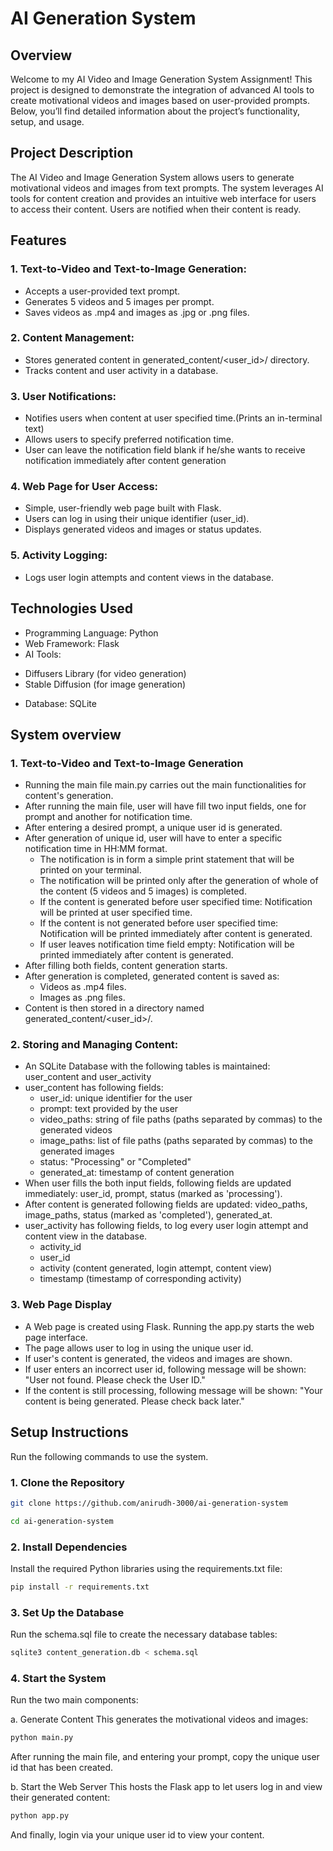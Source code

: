 # AI Generation System

## Overview
Welcome to my AI Video and Image Generation System Assignment! This project is designed to demonstrate the integration of advanced AI tools to create motivational videos and images based on user-provided prompts. Below, you’ll find detailed information about the project’s functionality, setup, and usage.

## Project Description
The AI Video and Image Generation System allows users to generate motivational videos and images from text prompts. The system leverages AI tools for content creation and provides an intuitive web interface for users to access their content. Users are notified when their content is ready.

## Features

### 1. Text-to-Video and Text-to-Image Generation:
* Accepts a user-provided text prompt.
* Generates 5 videos and 5 images per prompt.
* Saves videos as .mp4 and images as .jpg or .png files.

### 2. Content Management:
* Stores generated content in generated_content/<user_id>/ directory.
* Tracks content and user activity in a database.

### 3. User Notifications:
* Notifies users when content at user specified time.(Prints an in-terminal text)
* Allows users to specify preferred notification time.
* User can leave the notification field blank if he/she wants to receive notification immediately after content generation


### 4. Web Page for User Access:
* Simple, user-friendly web page built with Flask.
* Users can log in using their unique identifier (user_id).
* Displays generated videos and images or status updates.

### 5. Activity Logging:
* Logs user login attempts and content views in the database.

## Technologies Used
* Programming Language: Python
* Web Framework: Flask 
* AI Tools:
- Diffusers Library (for video generation)
- Stable Diffusion (for image generation)
* Database: SQLite

## System overview
### 1. Text-to-Video and Text-to-Image Generation
* Running the main file main.py carries out the main functionalities for content's generation.
* After running the main file, user will have fill two input fields, one for prompt and another for notification time.
* After entering a desired prompt, a unique user id is generated.
* After generation of unique id, user will have to enter a specific notification time in HH:MM format.
  - The notification is in form a simple print statement that will be printed on your terminal.
  - The notification will be printed only after the generation of whole of the content (5 videos and 5 images) is completed.
  - If the content is generated before user specified time: Notification will be printed at user specified time.
  - If the content is not generated before user specified time: Notification will be printed immediately after content is generated.
  - If user leaves notification time field empty: Notification will be printed immediately after content is generated.
* After filling both fields, content generation starts.
* After generation is completed, generated content is saved as:
  - Videos as .mp4 files.
  - Images as .png files.
* Content is then stored in a directory named generated_content/<user_id>/.

### 2. Storing and Managing Content:
* An SQLite Database with the following tables is maintained: user_content and user_activity
* user_content has following fields:
  - user_id: unique identifier for the user
  - prompt: text provided by the user
  - video_paths: string of file paths (paths separated by commas) to the generated videos
  - image_paths: list of file paths (paths separated by commas) to the generated images
  - status: "Processing" or "Completed"
  - generated_at: timestamp of content generation
* When user fills the both input fields, following fields are updated immediately: user_id, prompt, status (marked as 'processing').
* After content is generated following fields are updated: video_paths, image_paths, status (marked as 'completed'), generated_at.
* user_activity has following fields, to log every user login attempt and content view in the database.
  - activity_id
  - user_id
  - activity (content generated, login attempt, content view)
  - timestamp (timestamp of corresponding activity)

### 3. Web Page Display
* A Web page is created using Flask. Running the app.py starts the web page interface.
* The page allows user to log in using the unique user id.
* If user's content is generated, the videos and images are shown.
* If user enters an incorrect user id, following message will be shown: "User not found. Please check the User ID."
* If the content is still processing, following message will be shown: "Your content is being generated. Please check back later."

## Setup Instructions
Run the following commands to use the system.
### 1. Clone the Repository
```bash
git clone https://github.com/anirudh-3000/ai-generation-system
```
```bash
cd ai-generation-system
```

### 2. Install Dependencies
Install the required Python libraries using the requirements.txt file:
```bash
pip install -r requirements.txt
```

### 3. Set Up the Database
Run the schema.sql file to create the necessary database tables:
```bash
sqlite3 content_generation.db < schema.sql
```

### 4. Start the System
Run the two main components:

a. Generate Content
This generates the motivational videos and images:
```bash
python main.py
```
After running the main file, and entering your prompt, copy the unique user id that has been created.

b. Start the Web Server
This hosts the Flask app to let users log in and view their generated content:
```bash
python app.py
```
And finally, login via your unique user id to view your content.
